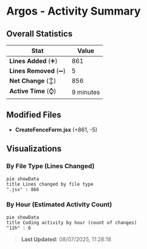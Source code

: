 # Argos - Activity Summary 

## Overall Statistics

| Stat                   | Value                                                             |
| ---------------------- | ----------------------------------------------------------------- |
| **Lines Added** (➕)   | 861                                          |
| **Lines Removed** (➖) | 5                                        |
| **Net Change** (↕)    | 856                |
| **Active Time** (⌚)   | 9 minutes |


## Modified Files
- **CreateFenceForm.jsx** (+861, -5)

## Visualizations

### By File Type (Lines Changed)

```mermaid
pie showData
title Lines changed by file type
".jsx" : 866
```

### By Hour (Estimated Activity Count)

```mermaid
pie showData
title Coding activity by hour (count of changes)
"11h" : 6
```


> **Last Updated:** 08/07/2025, 11:28:18